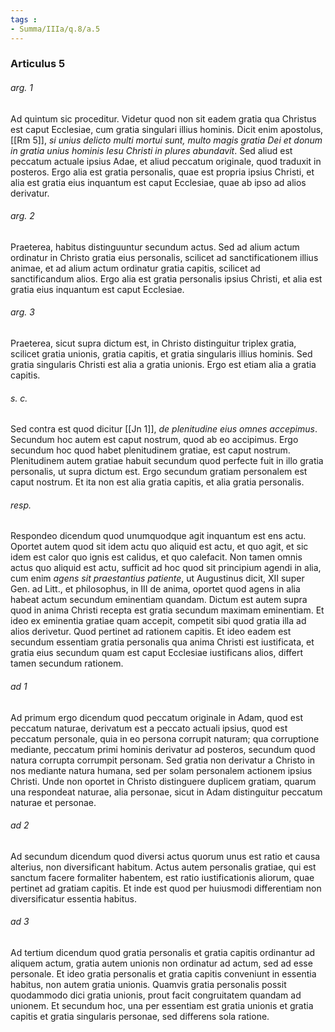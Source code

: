 ```yaml
---
tags : 
- Summa/IIIa/q.8/a.5
---
```


### Articulus 5

###### arg. 1
Ad quintum sic proceditur. Videtur quod non sit eadem gratia qua Christus est caput Ecclesiae, cum gratia singulari illius hominis. Dicit enim apostolus, [[Rm 5]], *si unius delicto multi mortui sunt, multo magis gratia Dei et donum in gratia unius hominis Iesu Christi in plures abundavit*. Sed aliud est peccatum actuale ipsius Adae, et aliud peccatum originale, quod traduxit in posteros. Ergo alia est gratia personalis, quae est propria ipsius Christi, et alia est gratia eius inquantum est caput Ecclesiae, quae ab ipso ad alios derivatur.

###### arg. 2
Praeterea, habitus distinguuntur secundum actus. Sed ad alium actum ordinatur in Christo gratia eius personalis, scilicet ad sanctificationem illius animae, et ad alium actum ordinatur gratia capitis, scilicet ad sanctificandum alios. Ergo alia est gratia personalis ipsius Christi, et alia est gratia eius inquantum est caput Ecclesiae.

###### arg. 3
Praeterea, sicut supra dictum est, in Christo distinguitur triplex gratia, scilicet gratia unionis, gratia capitis, et gratia singularis illius hominis. Sed gratia singularis Christi est alia a gratia unionis. Ergo est etiam alia a gratia capitis.

###### s. c.
Sed contra est quod dicitur [[Jn 1]], *de plenitudine eius omnes accepimus*. Secundum hoc autem est caput nostrum, quod ab eo accipimus. Ergo secundum hoc quod habet plenitudinem gratiae, est caput nostrum. Plenitudinem autem gratiae habuit secundum quod perfecte fuit in illo gratia personalis, ut supra dictum est. Ergo secundum gratiam personalem est caput nostrum. Et ita non est alia gratia capitis, et alia gratia personalis.

###### resp.
Respondeo dicendum quod unumquodque agit inquantum est ens actu. Oportet autem quod sit idem actu quo aliquid est actu, et quo agit, et sic idem est calor quo ignis est calidus, et quo calefacit. Non tamen omnis actus quo aliquid est actu, sufficit ad hoc quod sit principium agendi in alia, cum enim *agens sit praestantius patiente*, ut Augustinus dicit, XII super Gen. ad Litt., et philosophus, in III de anima, oportet quod agens in alia habeat actum secundum eminentiam quandam. Dictum est autem supra quod in anima Christi recepta est gratia secundum maximam eminentiam. Et ideo ex eminentia gratiae quam accepit, competit sibi quod gratia illa ad alios derivetur. Quod pertinet ad rationem capitis. Et ideo eadem est secundum essentiam gratia personalis qua anima Christi est iustificata, et gratia eius secundum quam est caput Ecclesiae iustificans alios, differt tamen secundum rationem.

###### ad 1
Ad primum ergo dicendum quod peccatum originale in Adam, quod est peccatum naturae, derivatum est a peccato actuali ipsius, quod est peccatum personale, quia in eo persona corrupit naturam; qua corruptione mediante, peccatum primi hominis derivatur ad posteros, secundum quod natura corrupta corrumpit personam. Sed gratia non derivatur a Christo in nos mediante natura humana, sed per solam personalem actionem ipsius Christi. Unde non oportet in Christo distinguere duplicem gratiam, quarum una respondeat naturae, alia personae, sicut in Adam distinguitur peccatum naturae et personae.

###### ad 2
Ad secundum dicendum quod diversi actus quorum unus est ratio et causa alterius, non diversificant habitum. Actus autem personalis gratiae, qui est sanctum facere formaliter habentem, est ratio iustificationis aliorum, quae pertinet ad gratiam capitis. Et inde est quod per huiusmodi differentiam non diversificatur essentia habitus.

###### ad 3
Ad tertium dicendum quod gratia personalis et gratia capitis ordinantur ad aliquem actum, gratia autem unionis non ordinatur ad actum, sed ad esse personale. Et ideo gratia personalis et gratia capitis conveniunt in essentia habitus, non autem gratia unionis. Quamvis gratia personalis possit quodammodo dici gratia unionis, prout facit congruitatem quandam ad unionem. Et secundum hoc, una per essentiam est gratia unionis et gratia capitis et gratia singularis personae, sed differens sola ratione.


